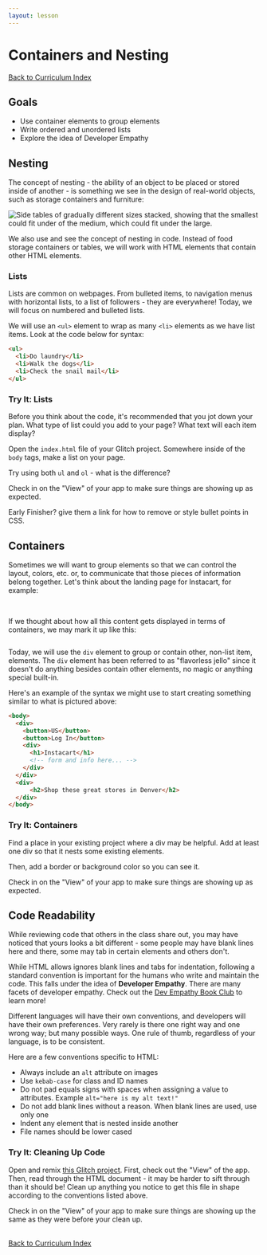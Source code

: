 ```yaml
---
layout: lesson
---
```


# Containers and Nesting

<a href="../">Back to Curriculum Index</a>

## Goals

- Use container elements to group elements
- Write ordered and unordered lists
- Explore the idea of Developer Empathy

## Nesting

The concept of nesting - the ability of an object to be placed or stored inside of another - is something we see in the design of real-world objects, such as storage containers and furniture:

<img class="medium-img" src="./assets/nested-containers.jpg" alt="Side tables of gradually different sizes stacked, showing that the smallest could fit under of the medium, which could fit under the large." />
<img class="small-img" src="./assets/nested-tables.png" alt="" />

We also use and see the concept of nesting in code. Instead of food storage containers or tables, we will work with HTML elements that contain other HTML elements.

### Lists

Lists are common on webpages. From bulleted items, to navigation menus with horizontal lists, to a list of followers - they are everywhere! Today, we will focus on numbered and bulleted lists.

We will use an `<ul>` element to wrap as many `<li>` elements as we have list items. Look at the code below for syntax:

```html
<ul>
  <li>Do laundry</li>
  <li>Walk the dogs</li>
  <li>Check the snail mail</li>
</ul>
```

<div class="try-it-new">
  <h3>Try It: Lists</h3>
  <p>Before you think about the code, it's recommended that you jot down your plan. What type of list could you add to your page? What text will each item display?</p>
  <p>Open the <code>index.html</code> file of your Glitch project. Somewhere inside of the <code>body</code> tags, make a list on your page.</p>
  <p>Try using both <code>ul</code> and <code>ol</code> - what is the difference?</p>
  <p>Check in on the "View" of your app to make sure things are showing up as expected.</p>
  <p> Early Finisher? give them a link for how to remove or style bullet points in CSS.</p>
</div>

## Containers

Sometimes we will want to group elements so that we can control the layout, colors, etc. or, to communicate that those pieces of information belong together. Let's think about the landing page for Instacart, for example:

<img src="./assets/instacart-plain.png" alt="" />
<br>
<br>

If we thought about how all this content gets displayed in terms of containers, we may mark it up like this:

<img src="./assets/instacart-marked-up.png" alt="" />

Today, we will use the `div` element to group or contain other, non-list item, elements. The `div` element has been referred to as "flavorless jello" since it doesn't do anything besides contain other elements, no magic or anything special built-in.

Here's an example of the syntax we might use to start creating something similar to what is pictured above:

```html
<body>  
  <div>
    <button>US</button>
    <button>Log In</button>
    <div>
      <h1>Instacart</h1>
      <!-- form and info here... -->
    </div>
  </div>
  <div>
      <h2>Shop these great stores in Denver</h2>
  </div>
</body>
```

<div class="try-it-new">
  <h3>Try It: Containers</h3>
  <p>Find a place in your existing project where a div may be helpful. Add at least one div so that it nests some existing elements.</p>
  <p>Then, add a border or background color so you can see it.</p>
  <p>Check in on the "View" of your app to make sure things are showing up as expected.</p>
</div>

## Code Readability

While reviewing code that others in the class share out, you may have noticed that yours looks a bit different - some people may have blank lines here and there, some may tab in certain elements and others don't.

While HTML allows ignores blank lines and tabs for indentation, following a standard convention is important for the humans who write and maintain the code. This falls under the idea of **Developer Empathy**. There are many facets of developer empathy. Check out the [Dev Empathy Book Club](https://devempathybook.club/about/) to learn more!

Different languages will have their own conventions, and developers will have their own preferences. Very rarely is there one right way and one wrong way; but many possible ways. One rule of thumb, regardless of your language, is to be consistent.

Here are a few conventions specific to HTML:
- Always include an `alt` attribute on images
- Use `kebab-case` for class and ID names
- Do not pad equals signs with spaces when assigning a value to attributes. Example `alt="here is my alt text!"`
- Do not add blank lines without a reason. When blank lines are used, use only one
- Indent any element that is nested inside another
- File names should be lower cased

<div class="try-it-new">
  <h3>Try It: Cleaning Up Code</h3>
  <p>Open and remix <a href="">this Glitch project</a>. First, check out the "View" of the app. Then, read through the HTML document - it may be harder to sift through than it should be! Clean up anything you notice to get this file in shape according to the conventions listed above.</p>
  <p>Check in on the "View" of your app to make sure things are showing up the same as they were before your clean up.</p>
</div>

<br>
<a href="../">Back to Curriculum Index</a>
